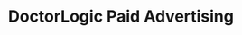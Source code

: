 ---
layout: components
title: DoctorLogic Paid Advertising
description: "Get in front of the right patients quickly with highly-targeted Paid Search Advertising campaigns."
meta_image: "/img/meta/social-reputation.jpg"
page_class:
- class: growth-accelerators
- class: content-marketing
product: "growth accelerators"
permalink: "/products/growth-accelerators/content-marketing"
hs_form_id: "75c57a13-9090-4db1-acd0-be51d1a76f7e"
page_sections:
- component: hero-2
  component_css: hero-2
  class: content-marketing__hero
  headline: "Grow Your Practice with Content Marketing"
  text: "With one in 20 Google searches being health related, it’s no wonder healthcare providers are implementing content marketing. Grow your website’s content, rankings, and keywords with premium blogs written by Google-savvy medical copywriters."
  btn:
- component: item-grid
  class: content-marketing__item-grid--1
  component_css: item-grid
  headline: "Intelligent Campaign Management"
  text: "Your search marketing campaign is managed by a team of healthcare marketing experts from initial setup to optimization and final analysis. We rely on human expertise alongside computer algorithms to manage successful campaigns based on your practice goals. Every campaign is regularly reviewed and optimized to ensure maximum ROI."
  btn:
  per-row-count: 3
  items:
  - class: content-marketing__item--1
    img:
    - src: /img/products/growth-accelerators/in-sync.jpg
      alt: DoctorLogic Managed Chat
    headline: "Always In Sync"
    text: "We do it all. Campaigns sync directly with your website to ensure all campaigns are promoting the most up-to-date procedures and services."
  - class: content-marketing__item--2
    img:
    - src: /img/products/growth-accelerators/roi.jpg
      alt: DoctorLogic Managed Chat
    headline: "ROI Focused"
    text: "Instead of talking about impressions and clicks, we're focused on the metrics that matter most to the practice, like conversions and new patients."
  - class: content-marketing__item--3
    img:
    - src: /img/products/growth-accelerators/targeting.jpg
      alt: DoctorLogic Managed Chat
    headline: "Precision Targeting"
    text: "We combine keyword and geo targeting to precisely target prospective patients, helping maximize a budget by focusing on consumers most likely to convert."
  - class: content-marketing__item--4
    img:
    - src: /img/products/growth-accelerators/keyword.jpg
      alt: DoctorLogic Managed Chat
    headline: "More Keywords"
    text: "Our software generates on average 30,000 relevant, unique exact match, long tail keyword combinations for every campaign."
  - class: content-marketing__item--5
    img:
    - src: /img/products/growth-accelerators/savings.jpg
      alt: DoctorLogic Managed Chat
    headline: "Cost Savings"
    text: "Triggering ads on exact match keywords allows us to efficiently spend ad budget only for the specific keywords that convert."
  - class: content-marketing__item--6
    img:
    - src: /img/products/growth-accelerators/conversions.jpg
      alt: DoctorLogic Managed Chat
    headline: "Higher Conversions"
    text: "Campaign data is continually aggregated to improve keyword targets, ad copy, bidding strategy, and landing pages to deliver more conversions at a lower cost per acquisition."
- component: callout-headline
  component_css: callout-headline
  class: callout-headline__growth
  headline: "<span>65%</span> of all clicks made by users who intend to make a purchase go to paid ads."
  source: "Disruptive Advertising"
- component: feature-1
  component_css: feature
  class: content-marketing__feature--1
  headline: "Certified Google Partner"
  text: "We’ve been perfecting our paid search platform since 2005. DoctorLogic is a certified Google Partner. This means we have consistently demonstrated AdWords skill and expertise. It also means we’re up to date on Google's best practice and products."
  img: /img/products/growth-accelerators/google-partner.jpg
  img_alignment: Right
- component: text-component
  component_css: text-component
  class: content-marketing__text-component
  headline:
  - headline: Ready to take your PPC Campaigns to the next level?
  text: "It’s easy. Contact us to get started with Paid Advertising today."
  btn:
  - data-scroll: true
    btn-link: "#scroll-point"
    btn-label: Get Started
---
